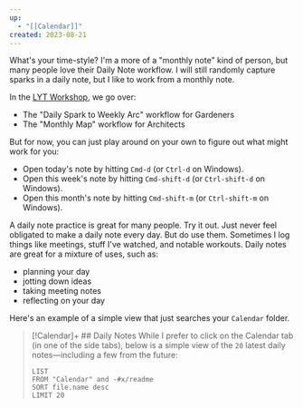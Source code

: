 ```yaml
---
up:
  - "[[Calendar]]"
created: 2023-08-21
---
```

What's your time-style? I'm a more of a "monthly note" kind of person, but many people love their Daily Note workflow. I will still randomly capture sparks in a daily note, but I like to work from a monthly note.

In the [LYT Workshop](https://www.linkingyourthinking.com/), we go over:

- The "Daily Spark to Weekly Arc" workflow for Gardeners
- The "Monthly Map" workflow for Architects

But for now, you can just play around on your own to figure out what might work for you:

- Open today's note by hitting `Cmd-d` (or `Ctrl-d` on Windows).
- Open this week's note by hitting `Cmd-shift-d` (or `Ctrl-shift-d` on Windows).
- Open this month's note by hitting `Cmd-shift-m` (or `Ctrl-shift-m` on Windows).

A daily note practice is great for many people. Try it out. Just never feel obligated to make a daily note every day. But do use them. Sometimes I log things like meetings, stuff I've watched, and notable workouts. Daily notes are great for a mixture of uses, such as: 

- planning your day
- jotting down ideas
- taking meeting notes
- reflecting on your day

Here's an example of a simple view that just searches your `Calendar` folder.

> [!Calendar]+ ## Daily Notes
> While I prefer to click on the Calendar tab (in one of the side tabs), below is a simple view of the `20` latest daily notes—including a few from the future:
> 
> ```dataview
> LIST
> FROM "Calendar" and -#x/readme 
> SORT file.name desc
> LIMIT 20
> ```
